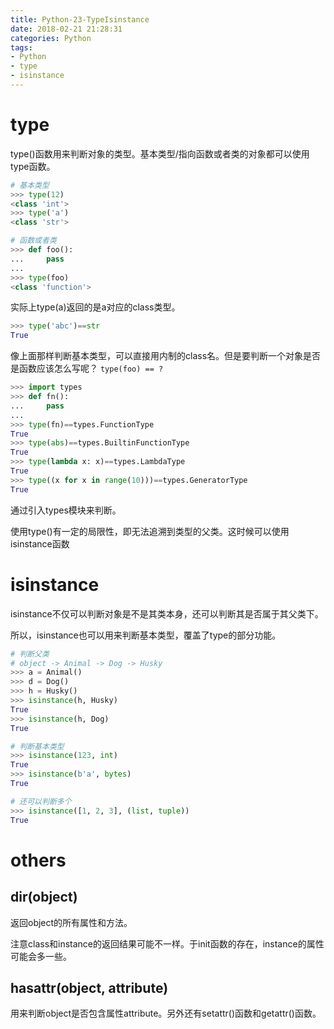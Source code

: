 ```yaml
---
title: Python-23-TypeIsinstance
date: 2018-02-21 21:28:31
categories: Python
tags:
- Python
- type
- isinstance
---
```


# type

type()函数用来判断对象的类型。基本类型/指向函数或者类的对象都可以使用type函数。

```python
# 基本类型
>>> type(12)
<class 'int'>
>>> type('a')
<class 'str'>

# 函数或者类
>>> def foo():
...     pass
...
>>> type(foo)
<class 'function'>
```

实际上type(a)返回的是a对应的class类型。

```python
>>> type('abc')==str
True
```

像上面那样判断基本类型，可以直接用内制的class名。但是要判断一个对象是否是函数应该怎么写呢？ `type(foo) == ?`

```python
>>> import types
>>> def fn():
...     pass
...
>>> type(fn)==types.FunctionType
True
>>> type(abs)==types.BuiltinFunctionType
True
>>> type(lambda x: x)==types.LambdaType
True
>>> type((x for x in range(10)))==types.GeneratorType
True
```

通过引入types模块来判断。

使用type()有一定的局限性，即无法追溯到类型的父类。这时候可以使用isinstance函数

# isinstance

isinstance不仅可以判断对象是不是其类本身，还可以判断其是否属于其父类下。

所以，isinstance也可以用来判断基本类型，覆盖了type的部分功能。

```python
# 判断父类
# object -> Animal -> Dog -> Husky
>>> a = Animal()
>>> d = Dog()
>>> h = Husky()
>>> isinstance(h, Husky)
True
>>> isinstance(h, Dog)
True

# 判断基本类型
>>> isinstance(123, int)
True
>>> isinstance(b'a', bytes)
True

# 还可以判断多个
>>> isinstance([1, 2, 3], (list, tuple))
True
```

# others

## dir(object)

返回object的所有属性和方法。

注意class和instance的返回结果可能不一样。于init函数的存在，instance的属性可能会多一些。

## hasattr(object, attribute)

用来判断object是否包含属性attribute。另外还有setattr()函数和getattr()函数。